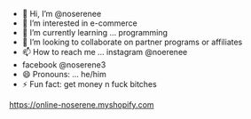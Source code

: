 - 👋 Hi, I’m @noserenee
- 👀 I’m interested in e-commerce 
- 🌱 I’m currently learning ... programming 
- 💞️ I’m looking to collaborate on partner programs or affiliates 
- 📫 How to reach me ... instagram @noerenee
- facebook @noserene3
- 😄 Pronouns: ... he/him
- ⚡ Fun fact: get money n fuck bitches

<!---
noserenee/noserenee is a ✨ special ✨ repository because its `README.md` (this file) appears on your GitHub profile.
You can click the Preview link to take a look at your changes.
--->
https://online-noserene.myshopify.com
